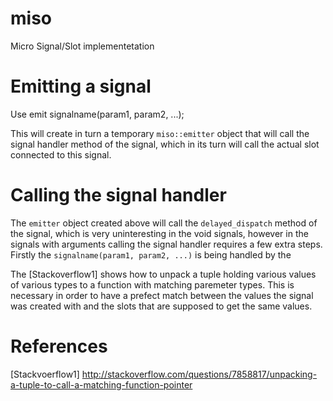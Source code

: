 # miso
Micro Signal/Slot implementetation

# Emitting a signal

Use emit signalname(param1, param2, ...);

This will create in turn a temporary `miso::emitter` object that will call the signal handler method of the signal, which in its turn will call the actual slot connected to this signal.

# Calling the signal handler

The `emitter` object created above will call the `delayed_dispatch` method of the signal, which is very uninteresting in the void signals, however in the signals with arguments calling the signal handler requires a few extra steps. Firstly the `signalname(param1, param2, ...)` is being handled by the 

The [Stackoverflow1] shows how to unpack a tuple holding various values of various types to a function with matching paremeter types. This is necessary in order to have a prefect match between the values the signal was created with and the slots that are supposed to get the same values.

# References

[Stackvoerflow1] http://stackoverflow.com/questions/7858817/unpacking-a-tuple-to-call-a-matching-function-pointer